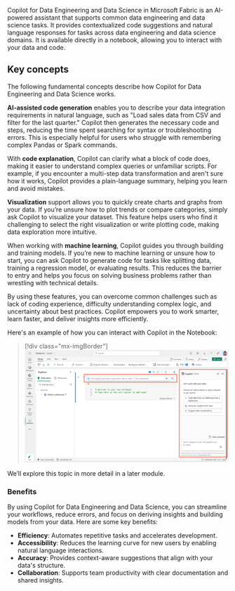 Copilot for Data Engineering and Data Science in Microsoft Fabric is an AI-powered assistant that supports common data engineering and data science tasks. It provides contextualized code suggestions and natural language responses for tasks across data engineering and data science domains. It is available directly in a notebook, allowing you to interact with your data and code.

## Key concepts

The following fundamental concepts describe how Copilot for Data Engineering and Data Science works.

**AI-assisted code generation** enables you to describe your data integration requirements in natural language, such as "Load sales data from CSV and filter for the last quarter." Copilot then generates the necessary code and steps, reducing the time spent searching for syntax or troubleshooting errors. This is especially helpful for users who struggle with remembering complex Pandas or Spark commands.

With **code explanation**, Copilot can clarify what a block of code does, making it easier to understand complex queries or unfamiliar scripts. For example, if you encounter a multi-step data transformation and aren't sure how it works, Copilot provides a plain-language summary, helping you learn and avoid mistakes.

**Visualization** support allows you to quickly create charts and graphs from your data. If you’re unsure how to plot trends or compare categories, simply ask Copilot to visualize your dataset. This feature helps users who find it challenging to select the right visualization or write plotting code, making data exploration more intuitive.

When working with **machine learning**, Copilot guides you through building and training models. If you’re new to machine learning or unsure how to start, you can ask Copilot to generate code for tasks like splitting data, training a regression model, or evaluating results. This reduces the barrier to entry and helps you focus on solving business problems rather than wrestling with technical details.

By using these features, you can overcome common challenges such as lack of coding experience, difficulty understanding complex logic, and uncertainty about best practices. Copilot empowers you to work smarter, learn faster, and deliver insights more efficiently.

Here's an example of how you can interact with Copilot in the Notebook:

> [!div class="mx-imgBorder"]
> [![Screenshot of copilot in a Fabric Notebook.](../media/copilot-notebook.png)](../media/copilot-notebook.png#lightbox)

We’ll explore this topic in more detail in a later module.

### Benefits

By using Copilot for Data Engineering and Data Science, you can streamline your workflows, reduce errors, and focus on deriving insights and building models from your data. Here are some key benefits:

- **Efficiency**: Automates repetitive tasks and accelerates development.  
- **Accessibility**: Reduces the learning curve for new users by enabling natural language interactions.  
- **Accuracy**: Provides context-aware suggestions that align with your data's structure.  
- **Collaboration**: Supports team productivity with clear documentation and shared insights.

